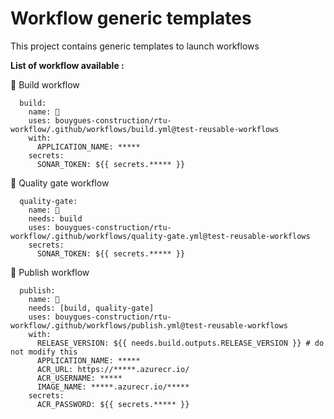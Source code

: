 # Workflow generic templates

This project contains generic templates to launch workflows

**List of workflow available :**


🔨 Build workflow

```
  build:
    name: 🔨
    uses: bouygues-construction/rtu-workflow/.github/workflows/build.yml@test-reusable-workflows
    with:
      APPLICATION_NAME: *****
    secrets:
      SONAR_TOKEN: ${{ secrets.***** }}
```
    
📝 Quality gate workflow

```
  quality-gate:
    name: 📝
    needs: build
    uses: bouygues-construction/rtu-workflow/.github/workflows/quality-gate.yml@test-reusable-workflows
    secrets:
      SONAR_TOKEN: ${{ secrets.***** }}
```

🚚 Publish workflow

```
  publish:
    name: 🚚
    needs: [build, quality-gate]
    uses: bouygues-construction/rtu-workflow/.github/workflows/publish.yml@test-reusable-workflows
    with:
      RELEASE_VERSION: ${{ needs.build.outputs.RELEASE_VERSION }} # do not modify this
      APPLICATION_NAME: *****
      ACR_URL: https://*****.azurecr.io/
      ACR_USERNAME: *****
      IMAGE_NAME: *****.azurecr.io/*****
    secrets:
      ACR_PASSWORD: ${{ secrets.***** }}
```